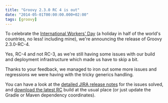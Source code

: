 ```yaml
---
title: "Groovy 2.3.0 RC 4 is out"
date: "2014-05-01T00:00:00.000+02:00"
tags: [groovy]
---
```


To celebrate the [International Workers' Day](http://en.wikipedia.org/wiki/International_Workers'_Day) (a holiday in half of the world's countries, no less! including mine), we're announcing the release of Groovy 2.3.0-RC-4.  

Yes, RC-4 and not RC-3, as we're still having some issues with our build and deployment infrastructure which made us have to skip a bit.  

Thanks to your feedback, we managed to iron out some more issues and regressions we were having with the tricky generics handling.  

You can have a look at the [detailed JIRA release notes](http://jira.codehaus.org/secure/ReleaseNote.jspa?projectId=10242&version=20359) for the issues solved, and [download the latest RC](http://groovy.codehaus.org/Download) build at the usual place (or just update the Gradle or Maven dependency coordinates).